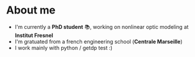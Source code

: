 # About me


- I'm currently a **PhD student** 📚, working on nonlinear optic modeling at **Institut Fresnel**
- I'm gratuated from a french engineering school (**Centrale Marseille**)
- I work mainly with python / getdp
test :)
